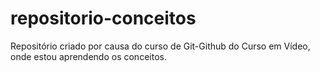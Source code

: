 # repositorio-conceitos
 Repositório criado por causa do curso de Git-Github do Curso em Vídeo, onde estou aprendendo os conceitos.
